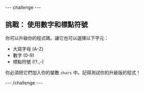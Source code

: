 --- challenge ---
## 挑戰： 使用數字和標點符號

你可以升級你的程式碼，讓它也可以選擇以下字元：

+ 大寫字母 (A-Z)
+ 數字 (0-9)
+ 標點符號 (!?.,-)

你必須把它們加入你的變數 `chars` 中。記得測試你的升級版的程式！




--- /challenge ---